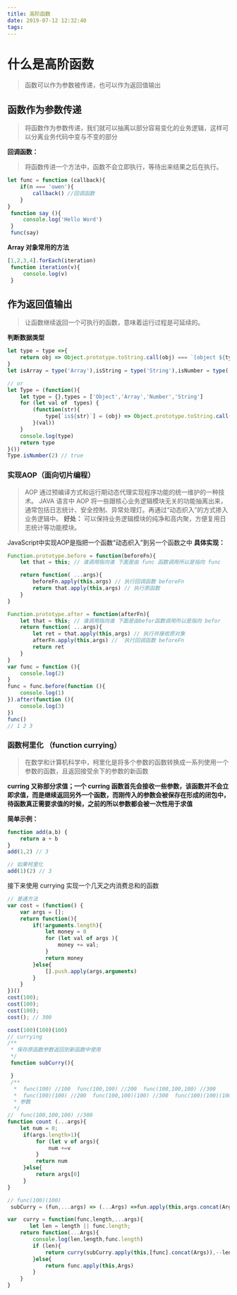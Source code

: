 ```yaml
---
title: 高阶函数
date: 2019-07-12 12:32:40
tags:
---
```

# 什么是高阶函数
> 函数可以作为参数被传递，也可以作为返回值输出

## 函数作为参数传递
> 将函数作为参数传递，我们就可以抽离以部分容易变化的业务逻辑，这样可以分离业务代码中变与不变的部分

**回调函数：**
> 将函数传进一个方法中，函数不会立即执行，等待出来结果之后在执行。
```javascript
let func = function (callback){
    if(n === 'owen'){
        callback() //回调函数
    }
}
 function say (){
     console.log('Hello Word')
 }
 func(say)
```
**Array 对象常用的方法**

```javascript
[1,2,3,4].forEach(iteration)
 function iteration(v){
     console.log(v)
 }
 ```
## 作为返回值输出
> 让函数继续返回一个可执行的函数，意味着运行过程是可延续的。

**判断数据类型**
```javascript
let type = type =>{
    return obj => Object.prototype.toString.call(obj) === `[object ${type}]`
}
let isArray = type('Array'),isString = type('String'),isNumber = type('Number'),isObject = type('Object');

// or
let Type = (function(){
    let type = {},types = ['Object','Array','Number','String']
    for (let val of  types) {
        (function(str){
            type[`is${str}`] = (obj) => Object.prototype.toString.call( obj ) === `[object ${str}]`
        }(val))
    }
    console.log(type)
    return type
}())
Type.isNumber(2) // true
```
### 实现AOP（面向切片编程）
>AOP 通过预编译方式和运行期动态代理实现程序功能的统一维护的一种技术。
JAVA 语言中 AOP 将一些跟核心业务逻辑模块无关的功能抽离出来，通常包括日志统计、安全控制、异常处理灯。再通过“动态织入”的方式掺入业务逻辑中。
**好处：** 可以保持业务逻辑模块的纯净和高内聚，方便复用日志统计等功能模块。

JavaScript中实现AOP是指把一个函数“动态织入”到另一个函数之中
**具体实现：**
```javascript
Function.prototype.before = function(beforeFn){
    let that = this; // 谁调用指向谁 下面是由 func 函数调用所以是指向 func

    return function( ...args){
        beforeFn.apply(this,args) // 执行回调函数 beforeFn
        return that.apply(this,args) // 执行原函数
    }
}

Function.prototype.after = function(afterFn){
    let that = this; // 谁调用指向谁 下面是由befor函数调用所以是指向 befor
    return function( ...args){
        let ret = that.apply(this,args) // 执行并接收原对象
        afterFn.apply(this,args) //  执行回调函数 beforeFn
        return ret
    }
}
var func = function (){
    console.log(2)
}
func = func.before(function (){
    console.log(1)
}).after(function (){
    console.log(3)
})
func()
// 1 2 3
```
### 函数柯里化 （function currying）
> 在数学和计算机科学中，柯里化是将多个参数的函数转换成一系列使用一个参数的函数，且返回接受余下的参数的新函数

**curring 又称部分求值；一个 curring 函数首先会接收一些参数，该函数并不会立即求值，而是继续返回另外一个函数，而刚传入的参数会被保存在形成的闭包中，待函数真正需要求值的时候，之前的所以参数都会被一次性用于求值**

**简单示例：**
```javascript
function add(a,b) {
    return a + b
}
add(1,2) // 3

// 如果柯里化
add(1)(2) // 3

```

接下来使用 currying 实现一个几天之内消费总和的函数
```javascript
// 普通方法
var cost = (function() {
    var args = [];
    return function(){
        if(!arguments.length){
            let money = 0
            for (let val of args ){
                money += val;
            }
            return money
        }else{
            [].push.apply(args,arguments)
        }
    }
})()
cost(100);
cost(100);
cost(100);
cost(); // 300

cost(100)(100)(100)
// currying
/**
 * 保存原函数参数返回到新函数中使用
 */
 function subCurry(){

 }
 /**
  *  func(100) //100  func(100,100) //200  func(100,100,100) //300
  *  func(100)(100) //200  func(100,100)(100) //300  func(100)(100)(100) //300
  * 参数
  */
//  func(100,100,100) //300
function count (...args){
    let num = 0;
     if(args.length>1){
         for (let v of args){
             num +=v
         }
         return num
     }else{
         return args[0]
     }
}

// func(100)(100)
 subCurry = (fun,...args) => (...Args) =>fun.apply(this,args.concat(Args));

var  curry = function(func,length,...args){
       let len = length || func.length;
    return function(...Args){
        console.log(len,length,func.length)
        if (len){
            return curry(subCurry.apply(this,[func].concat(Args)),--len)
        }else{
            return func.apply(this,Args)
        }
    }
}



```